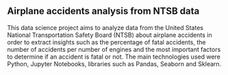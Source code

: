 ## Airplane accidents analysis from NTSB data

This data science project aims to analyze data from the United States National Transportation Safety Board (NTSB) about airplane accidents in order to extract insights such as the percentage of fatal accidents, the number of accidents per number of engines and the most important factors to determine if an accident is fatal or not. The main technologies used were Python, Jupyter Notebooks, libraries such as Pandas, Seaborn and Sklearn.
